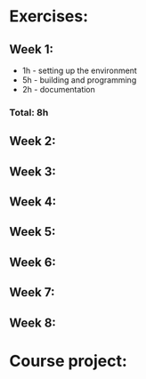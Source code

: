 # Exercises:
## Week 1:
* 1h - setting up the environment
* 5h - building and programming
* 2h - documentation
### Total: 8h

## Week 2:
## Week 3:
## Week 4:
## Week 5:
## Week 6:
## Week 7:
## Week 8:

# Course project:
